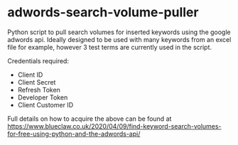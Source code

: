 # adwords-search-volume-puller
Python script to pull search volumes for inserted keywords using the google adwords api. Ideally designed to be used with many keywords from an excel file for example, however 3 test terms are currently used in the script.  

Credentials required:  
- Client ID
- Client Secret
- Refresh Token
- Developer Token
- Client Customer ID  

Full details on how to acquire the above can be found at https://www.blueclaw.co.uk/2020/04/09/find-keyword-search-volumes-for-free-using-python-and-the-adwords-api/
